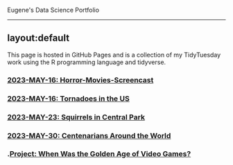 Eugene's Data Science Portfolio

---
layout:default
---


This page is hosted in GitHub Pages and is a collection of my TidyTuesday work using the R programming language and tidyverse. 



### [2023-MAY-16: Horror-Movies-Screencast](./2023-MAY-16---Horror-Movies-Screencast.html)

### [2023-MAY-16: Tornadoes in the US](./2023_05_16_tidy_tuesday.html)

### [2023-MAY-23: Squirrels in Central Park](./2023_05_23_tidy_tuesday.html)

### [2023-MAY-30: Centenarians Around the World](./2023-MAY-30---tidy_tuesday.html)

### .[Project: When Was the Golden Age of Video Games?](./Project-%20When%20Was%20the%20Golden%20Age%20of%20Video%20Games%20.html)
